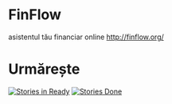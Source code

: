 FinFlow
=======

asistentul tău financiar online http://finflow.org/

Urmărește
===========
[![Stories in Ready](https://badge.waffle.io/adrian7/finflow.png?label=ready&title=Acknowledged)](https://waffle.io/adrian7/finflow)
[![Stories Done](https://badge.waffle.io/adrian7/finflow.png?label=done&title=Fixed)](https://waffle.io/adrian7/finflow)

